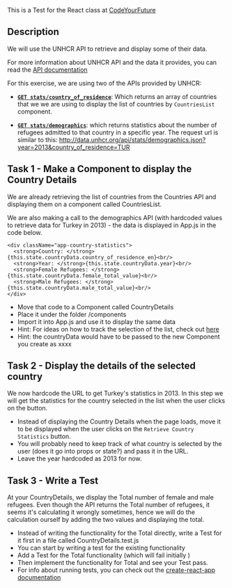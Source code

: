 
This is a Test for the React class at [CodeYourFuture](http://codeyourfuture.co)

Description
---
We will use the UNHCR API to retrieve and display some of their data.

For more information about UNHCR API and the data it provides, you can read the [API documentation](http://data.unhcr.org/wiki/index.php/API_Documentation.html)

For this exercise, we are using two of the APIs provided by UNHCR:

* **[`GET stats/country_of_residence`](http://data.unhcr.org/wiki/index.php/Get-stats-country-of-residence.html)**: Which returns an array of countries that we we are using to display the list of countries by `CountriesList` component.

* **[`GET stats/demographics`](http://data.unhcr.org/wiki/index.php/Get-stats-demographics.html)**: which returns statistics about the number of refugees admitted to that country in a specific year.
The request url is similar to this:
http://data.unhcr.org/api/stats/demographics.json?year=2013&country_of_residence=TUR

Task 1 - Make a Component to display the Country Details
---
We are already retrieving the list of countries from the Countries API and displaying them on a component called CountriesList.

We are also making a call to the demographics API (with hardcoded values to retrieve data for Turkey in 2013) - the data is displayed in App.js in the code below.

```
<div className="app-country-statistics">
  <strong>Country: </strong>{this.state.countryData.country_of_residence_en}<br/>
  <strong>Year: </strong>{this.state.countryData.year}<br/>
  <strong>Female Refugees: </strong>{this.state.countryData.female_total_value}<br/>
  <strong>Male Refugees: </strong>{this.state.countryData.male_total_value}<br/>
</div>
```

* Move that code to a Component called CountryDetails
* Place it under the folder /components
* Import it into App.js and use it to display the same data
* Hint: For ideas on how to track the selection of the list, check out [here](http://stackoverflow.com/questions/28868071/onchange-event-using-react-js-for-drop-down)
* Hint: the countryData would have to be passed to the new Component you create as xxxx


Task 2 - Display the details of the selected country
---

We now hardcode the URL to get Turkey's statistics in 2013. In this step we will get the statistics for the country selected in the list when the user clicks on the button.


* Instead of displaying the Country Details when the page loads, move it to be displayed when the user clicks on the `Retrieve Country Statistics` button.
* You will probably need to keep track of what country is selected by the user (does it go into props or state?) and pass it in the URL.
* Leave the year hardcoded as 2013 for now.

Task 3 - Write a Test
---
At your CountryDetails, we display the Total number of female and male refugees. Even though the API returns the Total number of refugees, it seems it's calculating it wrongly sometimes, hence we will do the calculation ourself by adding the two values and displaying the total.

* Instead of writing the functionality for the Total directly, write a Test for it first in a file called CountryDetails.test.js
 * You can start by writing a test for the existing functionality
 * Add a Test for the Total functionality (which will fail initially )
 * Then implement the functionality for Total and see your Test pass.
 * For info about running tests, you can check out the [create-react-app documentation](https://github.com/facebookincubator/create-react-app/blob/master/packages/react-scripts/template/README.md#running-tests)
